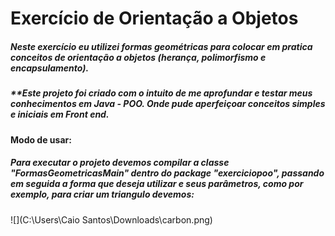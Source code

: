 # Exercício de Orientação a Objetos

##### Neste exercício eu utilizei formas geométricas para colocar em pratica conceitos de orientação a objetos (herança, polimorfismo e encapsulamento).

##### **Este projeto foi criado com o intuito de me aprofundar e testar meus conhecimentos em Java -   POO. Onde pude aperfeiçoar conceitos simples e iniciais em Front end.

#### Modo de usar:

##### Para executar o projeto devemos compilar a classe "**FormasGeometricasMai**n" dentro do package "**exerciciopoo**", passando em seguida a forma que deseja utilizar e seus parâmetros, como por exemplo, para criar um triangulo devemos: 

![](C:\Users\Caio Santos\Downloads\carbon.png)